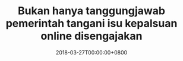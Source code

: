 ---
title: Bukan hanya tanggungjawab pemerintah tangani isu kepalsuan online disengajakan
date: "2018-03-27T00:00:00+0800"
source: https://berita.mediacorp.sg/mobilem/singapura/bukan-hanya-tanggungjawab-pemerintah-tangani-isu-kepalsuan/3990296.html
publication: Berita Mediacorp
---